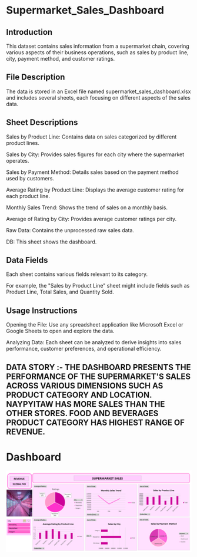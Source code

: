 # Supermarket_Sales_Dashboard

## Introduction
This dataset contains sales information from a supermarket chain, covering various aspects of their business operations, such as sales by product line, city, payment method, and customer ratings.

## File Description
The data is stored in an Excel file named supermarket_sales_dashboard.xlsx and includes several sheets, each focusing on different aspects of the sales data.

## Sheet Descriptions
Sales by Product Line: Contains data on sales categorized by different product lines.

Sales by City: Provides sales figures for each city where the supermarket operates.

Sales by Payment Method: Details sales based on the payment method used by customers.

Average Rating by Product Line: Displays the average customer rating for each product line.

Monthly Sales Trend: Shows the trend of sales on a monthly basis.

Average of Rating by City: Provides average customer ratings per city.

Raw Data: Contains the unprocessed raw sales data.

DB: This sheet shows the dashboard.

## Data Fields
Each sheet contains various fields relevant to its category.

For example, the "Sales by Product Line" sheet might include fields such as Product Line, Total Sales, and Quantity Sold.

## Usage Instructions
Opening the File: Use any spreadsheet application like Microsoft Excel or Google Sheets to open and explore the data.

Analyzing Data: Each sheet can be analyzed to derive insights into sales performance, customer preferences, and operational efficiency.

## DATA STORY :- THE DASHBOARD PRESENTS THE PERFORMANCE OF THE SUPERMARKET'S SALES ACROSS VARIOUS DIMENSIONS SUCH AS PRODUCT CATEGORY AND LOCATION. NAYPYITAW HAS MORE SALES THAN THE OTHER STORES.  FOOD AND BEVERAGES PRODUCT CATEGORY HAS HIGHEST RANGE OF REVENUE.
  
# Dashboard
<img src="./Supermarket_Sales_DB.png" alt="Supermarket_Sales_DB.png"/> &nbsp;
